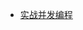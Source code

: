 * [实战并发编程](https://github.com/SmileLSJ/IJavaUC/tree/master/src/main/java/correntfight/S001/lesson.md)